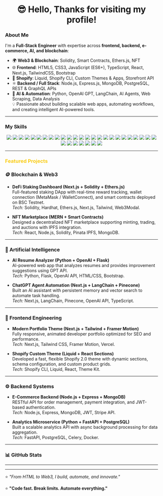 ### <h1 align="center">😎 Hello, Thanks for visiting my profile!</h1>


### About Me
I'm a **Full-Stack Engineer** with expertise across **frontend, backend, e-commerce, AI, and blockchain**:

- 🌍 **Web3 & Blockchain**: Solidity, Smart Contracts, Ethers.js, NFT 
- 🌐 **Frontend**: HTML5, CSS3, JavaScript (ES6+), TypeScript, React, Next.js, TailwindCSS, Bootstrap  
- 🛒 **Shopify**: Liquid, Shopify CLI, Custom Themes & Apps, Storefront API  
- ⚛️ **Backend / Full Stack**: Node.js, Express.js, MongoDB, PostgreSQL, REST & GraphQL APIs  
- 🧠 **AI & Automation**: Python, OpenAI GPT, LangChain, AI Agents, Web Scraping, Data Analysis  
💡 Passionate about building scalable web apps, automating workflows, and creating intelligent AI-powered tools.

---

### My Skills
<p align="center">
  <!-- 🌐 Frontend -->
  <img src="https://img.shields.io/badge/HTML5-E34F26?logo=html5&logoColor=white&style=for-the-badge" />
  <img src="https://img.shields.io/badge/CSS3-1572B6?logo=css3&logoColor=white&style=for-the-badge" />
  <img src="https://img.shields.io/badge/JavaScript-F7DF1E?logo=javascript&logoColor=black&style=for-the-badge" />
  <img src="https://img.shields.io/badge/TypeScript-3178C6?logo=typescript&logoColor=white&style=for-the-badge" />
  <img src="https://img.shields.io/badge/React-61DAFB?logo=react&logoColor=black&style=for-the-badge" />
  <img src="https://img.shields.io/badge/Next.js-000000?logo=nextdotjs&logoColor=white&style=for-the-badge" />
  <img src="https://img.shields.io/badge/TailwindCSS-06B6D4?logo=tailwindcss&logoColor=white&style=for-the-badge" />

  <!-- ⚙️ Backend -->
  <img src="https://img.shields.io/badge/Node.js-339933?logo=node.js&logoColor=white&style=for-the-badge" />
  <img src="https://img.shields.io/badge/Express-000000?logo=express&logoColor=white&style=for-the-badge" />
  <img src="https://img.shields.io/badge/NestJS-E0234E?logo=nestjs&logoColor=white&style=for-the-badge" />

  <!-- 🗄️ Database -->
  <img src="https://img.shields.io/badge/MongoDB-47A248?logo=mongodb&logoColor=white&style=for-the-badge" />
  <img src="https://img.shields.io/badge/PostgreSQL-316192?logo=postgresql&logoColor=white&style=for-the-badge" />
  <img src="https://img.shields.io/badge/Firebase-FFCA28?logo=firebase&logoColor=black&style=for-the-badge" />

  <!-- 🛍️ Shopify / E-commerce -->
  <img src="https://img.shields.io/badge/Shopify-96BF48?logo=shopify&logoColor=white&style=for-the-badge" />
  <img src="https://img.shields.io/badge/Liquid-000000?logo=shopify&logoColor=white&style=for-the-badge" />
  <img src="https://img.shields.io/badge/Storefront_API-7AB55C?logo=graphql&logoColor=white&style=for-the-badge" />

  <!-- 🤖 AI / Machine Learning -->
  <img src="https://img.shields.io/badge/Python-3776AB?logo=python&logoColor=white&style=for-the-badge" />
  <img src="https://img.shields.io/badge/OpenAI-412991?logo=openai&logoColor=white&style=for-the-badge" />
  <img src="https://img.shields.io/badge/TensorFlow-FF6F00?logo=tensorflow&logoColor=white&style=for-the-badge" />
  <img src="https://img.shields.io/badge/PyTorch-EE4C2C?logo=pytorch&logoColor=white&style=for-the-badge" />
  <img src="https://img.shields.io/badge/Scikit--Learn-F7931E?logo=scikitlearn&logoColor=white&style=for-the-badge" />

  <!-- ⛓️ Blockchain / Web3 -->
  <img src="https://img.shields.io/badge/Solidity-363636?logo=solidity&logoColor=white&style=for-the-badge" />
  <img src="https://img.shields.io/badge/Web3.js-F16822?logo=web3dotjs&logoColor=white&style=for-the-badge" />
  <img src="https://img.shields.io/badge/Ethers.js-21325B?logo=ethers&logoColor=white&style=for-the-badge" />
  <img src="https://img.shields.io/badge/Hardhat-FCC72B?logo=hardhat&logoColor=black&style=for-the-badge" />
  <img src="https://img.shields.io/badge/IPFS-65C2CB?logo=ipfs&logoColor=white&style=for-the-badge" />
  <img src="https://img.shields.io/badge/Metamask-E2761B?logo=metamask&logoColor=white&style=for-the-badge" />

  <!-- 🧰 Tools -->
  <img src="https://img.shields.io/badge/Git-F05032?logo=git&logoColor=white&style=for-the-badge" />
  <img src="https://img.shields.io/badge/GitHub-181717?logo=github&logoColor=white&style=for-the-badge" />
  <img src="https://img.shields.io/badge/VSCode-007ACC?logo=visualstudiocode&logoColor=white&style=for-the-badge" />
  <img src="https://img.shields.io/badge/Postman-FF6C37?logo=postman&logoColor=white&style=for-the-badge" />
  <img src="https://img.shields.io/badge/Docker-2496ED?logo=docker&logoColor=white&style=for-the-badge" />
</p>



---

### 
<h3>
  <font color="#facc15">Featured Projects</font>
</h3>


<h3>🪙 Blockchain & Web3</h3>

- **DeFi Staking Dashboard (Next.js + Solidity + Ethers.js)**  
  Full-featured staking DApp with real-time reward tracking, wallet connection (MetaMask / WalletConnect), and smart contracts deployed on BSC Testnet.  
  *Tech:* Solidity, Hardhat, Ethers.js, Next.js, Tailwind, Web3Modal.  

- **NFT Marketplace (MERN + Smart Contracts)**  
  Designed a decentralized NFT marketplace supporting minting, trading, and auctions with IPFS integration.  
  *Tech:* React, Node.js, Solidity, Pinata IPFS, MongoDB.  

---

<h3>🧠 Artificial Intelligence</h3>

- **AI Resume Analyzer (Python + OpenAI + Flask)**  
  AI-powered web app that analyzes resumes and provides improvement suggestions using GPT API.  
  *Tech:* Python, Flask, OpenAI API, HTML/CSS, Bootstrap.  

- **ChatGPT Agent Automation (Next.js + LangChain + Pinecone)**  
  Built an AI assistant with persistent memory and vector search to automate task handling.  
  *Tech:* Next.js, LangChain, Pinecone, OpenAI API, TypeScript.  

---

<h3>🎨 Frontend Engineering</h3>

- **Modern Portfolio Theme (Next.js + Tailwind + Framer Motion)**  
  Fully responsive, animated developer portfolio optimized for SEO and performance.  
  *Tech:* Next.js, Tailwind CSS, Framer Motion, Vercel.  

- **Shopify Custom Theme (Liquid + React Sections)**  
  Developed a fast, flexible Shopify 2.0 theme with dynamic sections, schema configuration, and custom product grids.  
  *Tech:* Shopify CLI, Liquid, React, Theme Kit.  

---

<h3>⚙️ Backend Systems</h3>

- **E-Commerce Backend (Node.js + Express + MongoDB)**  
  RESTful API for order management, payment integration, and JWT-based authentication.  
  *Tech:* Node.js, Express, MongoDB, JWT, Stripe API.  

- **Analytics Microservice (Python + FastAPI + PostgreSQL)**  
  Built a scalable analytics API with async background processing for data aggregation.  
  *Tech:* FastAPI, PostgreSQL, Celery, Docker.  

---
### 📊 GitHub Stats


---


---

⭐ *"From HTML to Web3, I build, automate, and innovate."*

⭐ **"Code fast. Break limits. Automate everything."**
